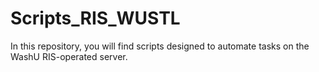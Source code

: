 # Scripts_RIS_WUSTL
 In this repository, you will find scripts designed to automate tasks on the WashU RIS-operated server.

